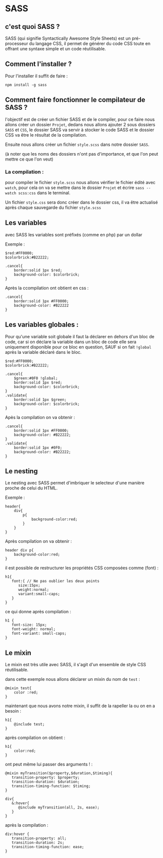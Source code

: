 # SASS

## c'est quoi SASS ?

SASS (qui signifie Syntactically Awesome Style Sheets) est un pré-processeur du langage CSS, il permet de générer du code CSS toute en offrant 
une syntaxe simple et un code réutilisable.

## Comment l'installer ?

Pour l'installer il suffit de faire :
```
npm install -g sass
```

## Comment faire fonctionner le compilateur de SASS ? 

l'objectif est de créer un fichier SASS et de le compiler, pour ce faire nous allons créer un dossier `Projet`, dedans nous allons
ajouter 2 sous dossiers `SASS` et `CSS`, le dossier SASS va servir à stocker le code SASS et le dossier CSS va être le résultat de 
la compilation.

Ensuite nous allons créer un fichier `style.scss` dans notre dossier `SASS`.

(à noter que les noms des dossiers n'ont pas d'importance, et que l'on peut mettre ce que l'on veut)

### La compilation : 

pour compiler le fichier `style.scss` nous allons vérifier le fichier édité avec `watch`, pour cela on va se mettre dans le dossier `Projet`
et écrire `sass --watch scss:css` dans le terminal.

Un fichier `style.css` sera donc créer dans le dossier css, il va être actualisé après chaque sauvegarde du fichier `style.scss`

## Les variables 

avec SASS les variables sont préfixés (comme en php) par un dollar 

Exemple : 

```
$red:#FF0000;
$colorbrick:#B22222;

.cancel{
    border:solid 1px $red;
    background-color: $colorbrick;
}
```
Après la ccompilation ont obtient en css : 
```
.cancel{
    border:solid 1px #FF0000;
    background-color: #B22222
}
```

## Les variables globales : 

Pour qu'une variable soit globale il faut la déclarer en dehors d'un bloc de code, car si on déclare la variable dans un bloc de code
elle sera uniquement disponible pour ce bloc en question, SAUF si on fait `!global` après la variable déclaré dans le bloc.
```
$red:#FF0000;
$colorbrick:#B22222;

.cancel{
    $green:#0F0 !global;
    border:solid 1px $red;
    background-color: $colorbrick;
}
.validate{
    border:solid 1px $green;
    background-color: $colorbrick; 
}
```

Apès la compilation on va obtenir : 
```
.cancel{
    border:solid 1px #FF0000;
    background-color: #B22222;
}
.validate{
    border:solid 1px #0F0;
    background-color: #B22222; 
}
```

## Le nesting

Le nesting avec SASS permet d'imbriquer le selecteur d'une manière proche de celui du HTML.

Exemple : 
```
header{ 
    div{   
        p{
            background-color:red;
        }
    }
}
```

Après compilation on va obtenir : 

```
header div p{
    background-color:red;
}
```
il est possible de restructurer les propriétés CSS composées comme (font) :
```
h1{
   font:{ // Ne pas oublier les deux points
      size:15px;
      weight:normal;
      variant:small-caps;
   }
} 
```
ce qui donne après compilation : 

```
h1 {
   font-size: 15px;
   font-weight: normal;
   font-variant: small-caps;
} 
```

## Le mixin 

Le mixin est très utile avec SASS, il s'agit d'un ensemble de style CSS réutilisable.

dans cette exemple nous allons déclarer un mixin du nom de `test` : 
```
@mixin test{
    color :red;
}
```

maintenant que nous avons notre mixin, il suffit de la rapeller la ou on en a besoin :
```
h1{
    @include test;
}
```

après compilation on obtient : 
```
h1{
    color:red;
}
```

ont peut même lui passer des arguments ! :

```
@mixin myTransition($property,$duration,$timing){
   transition-property: $property;
   transition-duration: $duration;
   transition-timing-function: $timing;
}

div{
   &:hover{
      @include myTransition(all, 2s, ease);
   }
} 
```
après la compilation : 
```
div:hover {
   transition-property: all;
   transition-duration: 2s;
   transition-timing-function: ease;
} 
```
